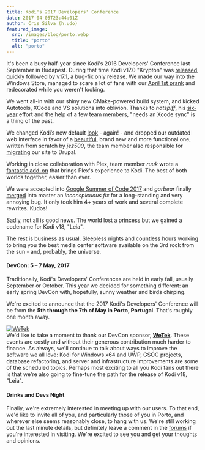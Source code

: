 ```yaml
---
title: Kodi's 2017 Developers' Conference
date: 2017-04-05T23:44:01Z
author: Cris Silva (h.udo)
featured_image:
  src: /images/blog/porto.webp
  title: "porto"
  alt: "porto"
---
```


It's been a busy half-year since Kodi's 2016 Developers' Conference last September in Budapest. During that time Kodi v17.0 "Krypton" was [released](https://kodi.tv/kodi17), quickly followed by [v17.1](https://kodi.tv/download), a bug-fix only release. We made our way into the Windows Store, managed to scare a lot of fans with our [April 1st prank](https://kodi.tv/article/andwere-baaaaack) and redecorated while you weren't looking.

We went all-in with our shiny new CMake-powered build system, and kicked Autotools, XCode and VS solutions into oblivion. Thanks to _notspiff_, his [six-year](https://github.com/xbmc/xbmc/pull/10429#issuecomment-267297682) effort and the help of a few team members, "needs an Xcode sync" is a thing of the past.

We changed Kodi’s new default [look](/article/kodi-v17-krypton-default-skin-next-gen) - again! - and dropped our outdated web interface in favor of a [beautiful](/article/new-webinterface-called-chorus2), brand new and more functional one, written from scratch by _jez500_, the team member also responsible for [migrating](https://kodi.tv/article/we-have-new-website) our site to Drupal.

Working in close collaboration with Plex, team member _ruuk_ wrote a [fantastic add-on](https://kodi.tv/plex-add-on-for-kodi) that brings Plex's experience to Kodi. The best of both worlds together, easier than ever.

We were accepted into [Google Summer of Code 2017](https://kodi.tv/article/we-are-google-summer-code-2017-organization) and _garbear_ finally [merged](https://github.com/xbmc/xbmc/pull/11022) into master an _inconspicuous fix_ for a long-standing and very annoying bug. It only took him 4+ years of work and several complete rewrites. Kudos!

Sadly, not all is good news. The world lost a [princess](/article/kodi-v18-leia) but we gained a codename for Kodi v18, "Leia".

The rest is business as usual. Sleepless nights and countless hours working to bring you the best media center software available on the 3rd rock from the sun - and, probably, the universe.

#### DevCon: 5 – 7 May, 2017

Traditionally, Kodi's Developers' Conferences are held in early fall, usually September or October. This year we decided for something different: an early spring DevCon with, hopefully, sunny weather and birds chirping.

We're excited to announce that the 2017 Kodi's Developers' Conference will be from the **5th through the 7th of May in Porto, Portugal**. That's roughly one month away.

[![WeTek](/images/blog/WeTek.webp "WeTek")](https://business.wetek.com)  
We'd like to take a moment to thank our DevCon sponsor, **[WeTek](https://business.wetek.com)**. These events are costly and without their generous contribution much harder to finance. As always, we'll continue to talk about ways to improve the software we all love: Kodi for Windows x64 and UWP, GSOC projects, database refactoring, and server and infrastructure improvements are some of the scheduled topics. Perhaps most exciting to all you Kodi fans out there is that we're also going to fine-tune the path for the release of Kodi v18, "Leia".

#### Drinks and Devs Night

Finally, we're extremely interested in meeting up with our users. To that end, we'd like to invite all of you, and particularly those of you in Porto, and wherever else seems reasonably close, to hang with us. We're still working out the last minute details, but definitely leave a comment in the [forums](https://forum.kodi.tv/showthread.php?tid=311585) if you're interested in visiting. We're excited to see you and get your thoughts and opinions.
